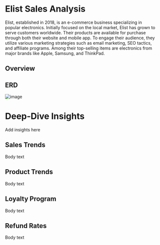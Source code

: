 # Elist Sales Analysis
Elist, established in 2018, is an e-commerce business specializing in popular electronics. Initially focused on the local market, Elist has grown to serve customers worldwide. Their products are available for purchase through both their website and mobile app. To engage their audience, they utilize various marketing strategies such as email marketing, SEO tactics, and affiliate programs. Among their top-selling items are electronics from major brands like Apple, Samsung, and ThinkPad.

## Overview


## ERD
![image](https://github.com/user-attachments/assets/0354bfec-1a23-4ba8-b706-09dfaf221d42)


# Deep-Dive Insights
Add insights here

## Sales Trends
Body text

## Product Trends
Body text

## Loyalty Program
Body text

## Refund Rates
Body text
